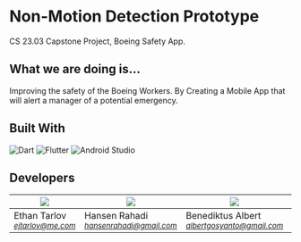 # Non-Motion Detection Prototype

CS 23.03 Capstone Project, Boeing Safety App.

## What we are doing is...
   Improving the safety of the Boeing Workers.
   By Creating a Mobile App that will alert a manager of a potential emergency.

## Built With
![Dart](https://img.shields.io/badge/dart-%230175C2.svg?style=for-the-badge&logo=dart&logoColor=white)
![Flutter](https://img.shields.io/badge/Flutter-%2302569B.svg?style=for-the-badge&logo=Flutter&logoColor=white)
![Android Studio](https://img.shields.io/badge/Android%20Studio-3DDC84.svg?style=for-the-badge&logo=android-studio&logoColor=white)


## Developers 

| <a href="https://github.com/Ethan7144"><img src="https://github.com/Ethan7144.png"/></a> | <a href="https://github.com/Hansen09"><img src="https://github.com/Hansen09.png"/></a> | <a href="https://github.com/albertbenedi"><img src="https://github.com/albertbenedi.png"/></a> | <a href="https://github.com/hopecrosier"><img src="https://github.com/hopecrosier.png"/></a> | <a href="https://github.com/willsunbillsun"><img src="https://github.com/willsunbillsun.png"/></a>                                                     |
|-------------------------------------------------------------------------------------------------|--------------------------------------------------------------------------------------------|--------------------------------------------------------------|--------------------------------------------------------------|--------------------------------------------------------------|
| Ethan Tarlov <br><small>*ejtarlov@me.com*</small>                                           | Hansen Rahadi <br/><small>*hansenrahadi@gmail.com*</small>                               | Benediktus Albert <br/><small>*albertgosyanto@gmail.com*</small>                                           | Hope Crosier <br/><small>*crosier4@gmail.com*</small>                                           | Willaim Sun <br/><small>*sun.williamj@gmail.com*</small>
